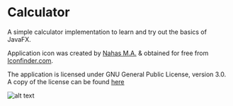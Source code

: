 # Calculator

A simple calculator implementation to learn and try out the basics of JavaFX.

Application icon was created by [Nahas M.A.](http://nahas-pro.deviantart.com/) & obtained for free from [Iconfinder.com](http://www.iconfinder.com).

The application is licensed under GNU General Public License, version 3.0. A copy of the license can be found [here](https://www.gnu.org/licenses/gpl-3.0-standalone.html)

![alt text](https://www.gnu.org/graphics/gplv3-127x51.png "GPL License V3.0")
